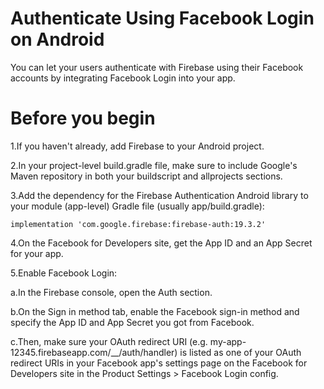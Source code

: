 
# Authenticate Using Facebook Login on Android

You can let your users authenticate with Firebase using their Facebook accounts by integrating Facebook Login into your app.

# Before you begin

1.If you haven't already, add Firebase to your Android project.

2.In your project-level build.gradle file, make sure to include Google's Maven repository in both your buildscript and allprojects sections.

3.Add the dependency for the Firebase Authentication Android library to your module (app-level) Gradle file (usually app/build.gradle):

```
implementation 'com.google.firebase:firebase-auth:19.3.2'

```
4.On the Facebook for Developers site, get the App ID and an App Secret for your app.

5.Enable Facebook Login:

a.In the Firebase console, open the Auth section.

b.On the Sign in method tab, enable the Facebook sign-in method and specify the App ID and App Secret you got from Facebook.

c.Then, make sure your OAuth redirect URI (e.g. my-app-12345.firebaseapp.com/__/auth/handler) is listed as one of your OAuth redirect URIs in your Facebook app's settings page on the Facebook for Developers site in the Product Settings > Facebook Login config.


```

```

```

```





